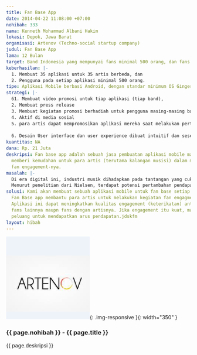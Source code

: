 ```yaml
---
title: Fan Base App
date: 2014-04-22 11:08:00 +07:00
nohibah: 333
nama: Kenneth Mohammad Albani Hakim
lokasi: Depok, Jawa Barat
organisasi: Artenov (Techno-social startup company)
judul: Fan Base App
lama: 12 Bulan
target: Band Indonesia yang mempunyai fans minimal 500 orang, dan fans dari band tertentu
keberhasilan: |-
  1. Membuat 35 aplikasi untuk 35 artis berbeda, dan
  2. Pengguna pada setiap aplikasi minimal 500 orang.
tipe: Aplikasi Mobile berbasi Android, dengan standar minimum OS GingerBread (2.3).
strategi: |-
  61. Membuat video promosi untuk tiap aplikasi (tiap band),
  2. Membuat press release
  3. Membuat kegiatan promosi berhadiah untuk pengguna masing-masing band
  4. Aktif di media sosial
  5. para artis dapat mempromosikan aplikasi mereka saat melakukan pertunjukan

  6. Desain User interface dan user experience dibuat intuitif dan sesederhana mungkin agar mudah untuk digunakan. Desain aplikasi dapat berjalan pada perangkat mobile Android dengan beragam varian layar dan semua sistem operasi dari OS Gingerbread (2.3) hingga KitKat (4.4)
kuantitas: NA
dana: Rp. 21 Juta
deskripsi: Fan base app adalah sebuah jasa pembuatan aplikasi mobile maupun web yang
  memberi kemudahan untuk para artis (terutama kalangan musisi) dalam melakukan kegiatan
  fan engagement-nya.
masalah: |-
  Di era digital ini, industri musik dihadapkan pada tantangan yang cukup berat dimana produk utama industri musik yaitu rekaman mereka, tidak bisa lagi diandalkan sebagai sumber pendapatan utama, karena mengalami penurunan nilai yang cukup tajam dari tahun ke tahun. Oleh sebab itu, mereka harus mencari cara untuk mempertahankan dan memperbesar pendapatan mereka jika ingin tetap eksis di industri musik ini.
  Menurut penelitian dari Nielsen, terdapat potensi pertambahan pendapatan sebesar 450 juta hingga 2.6 miliar dolar jika artis, manajer, dan label menawarkan ragam produk dan experience yang lebih baik. Hal itu dapat dicapai jika para artis memikirkan ulang kegiatan fan engagment mereka.
solusi: Kami akan membuat sebuah aplikasi mobile untuk fan base setiap artis. Aplikasi
  Fan Base app membantu para artis untuk melakukan kegiatan fan engagment tersebut.
  Aplikasi ini dapat meningkatkan kualitas engagement (keterikatan) antara fans dengan
  fans lainnya maupn fans dengan artisnya. Jika engagement itu kuat, maka artis mendapat
  peluang untuk mendapatkan arus pendapatan.jdskfm
layout: hibah
---
```


![333](/static/img/hibahcms/333.png){: .img-responsive }{: width="350" }

### {{ page.nohibah }} - {{ page.title }}

{{ page.deskripsi }}
